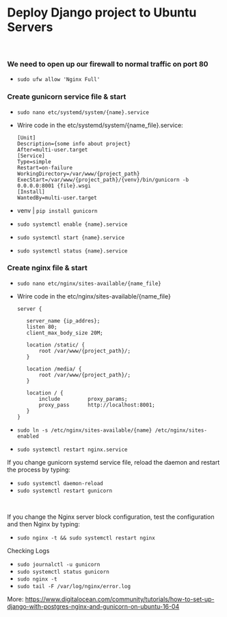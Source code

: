 # Deploy Django project to Ubuntu Servers
<br>

  ### We need to open up our firewall to normal traffic on port 80
  * `sudo ufw allow 'Nginx Full'` 
  ### Create gunicorn service file & start
  * `sudo nano etc/systemd/system/{name}.service`
  * Wrire code in the etc/systemd/system/{name_file}.service:
        
        [Unit]
        Description={some info about project}
        After=multi-user.target
        [Service]
        Type=simple
        Restart=on-failure
        WorkingDirectory=/var/www/{project_path}
        ExecStart=/var/www/{project_path}/{venv}/bin/gunicorn -b 0.0.0.0:8001 {file}.wsgi
        [Install]
        WantedBy=multi-user.target

  * venv | `pip install gunicorn`
  * `sudo systemctl enable {name}.service`
  * `sudo systemctl start {name}.service`
  * `sudo systemctl status {name}.service`
  ### Create nginx file & start
  * `sudo nano etc/nginx/sites-available/{name_file}`
  * Wrire code in the etc/nginx/sites-available/{name_file}
     
        server {
     
           server_name {ip_addres};
           listen 80;
           client_max_body_size 20M;

           location /static/ {
               root /var/www/{project_path}/;
           }

           location /media/ {
               root /var/www/{project_path}/;
           }

           location / {
               include         proxy_params;
               proxy_pass      http://localhost:8001;
           }
        }
     
   * `sudo ln -s /etc/nginx/sites-available/{name} /etc/nginx/sites-enabled`
   * `sudo systemctl restart nginx.service`

If you change gunicorn systemd service file, reload the daemon and restart the process by typing:

 * `sudo systemctl daemon-reload`
 * `sudo systemctl restart gunicorn`
 
<br>

If you change the Nginx server block configuration, test the configuration and then Nginx by typing:

 * `sudo nginx -t && sudo systemctl restart nginx`

Checking Logs

 * `sudo journalctl -u gunicorn`
 * `sudo systemctl status gunicorn`
 * `sudo nginx -t`
 * `sudo tail -F /var/log/nginx/error.log`


More: https://www.digitalocean.com/community/tutorials/how-to-set-up-django-with-postgres-nginx-and-gunicorn-on-ubuntu-16-04
